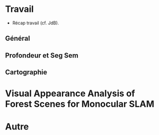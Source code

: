 # Travail
- Récap travail (cf. JdB).

## Général


## Profondeur et Seg Sem



## Cartographie



# Visual Appearance Analysis of Forest Scenes for Monocular SLAM


# Autre

